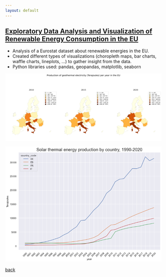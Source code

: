 ```yaml
---
layout: default
---
```


## [Exploratory Data Analysis and Visualization of Renewable Energy Consumption in the EU](https://github.com/alescortes/european-energy-consumption)
- Analysis of a Eurostat dataset about renewable energies in the EU. 
- Created different types of visualizations (choropleth maps, bar charts, waffle charts, lineplots, ...) to gather insight from the data.
- Python libraries used: pandas, geopandas, matplotlib, seaborn

![eda_geo_energy](../imgs//eda_geo_energy.png)

![eda_solar_energy](../imgs//eda_solar_energy.png)

[back](./portfolio.md)
